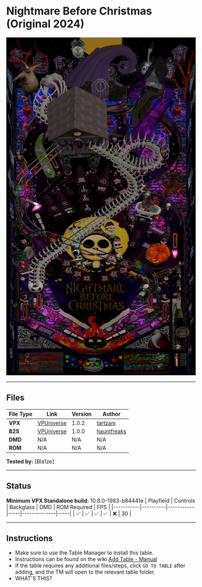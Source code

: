 # Nightmare Before Christmas (Original 2024)

![Table Preview](../../images/vpx-nbc.png)

---

## Files
| File Type | Link | Version | Author | 
|-----------|--------|----------|--------------|
| **VPX** | [VPUniverse](https://vpuniverse.com/files/file/22643-nightmare-before-christmas2024/) | 1.0.2 | [tartzani](https://vpuniverse.com/profile/36680-tartzani/) |
| **B2S** | [VPUniverse](https://vpuniverse.com/files/file/22642-nightmare-before-christmas-original-2024-b2s-full-dmd/) | 1.0.0 |[hauntfreaks](https://vpuniverse.com/profile/5216-hauntfreaks//) |
| **DMD** | N/A | N/A | N/A |
| **ROM** | N/A | N/A | N/A |

**Tested by:** [Bla1ze]

---

## Status 
**Minimum VPX Standalone build:** 10.8.0-1983-b84441e
| Playfield | Controls | Backglass | DMD | ROM Required | FPS | 
|-----------|----------|-----------|-----|--------------|-----|
| :white_check_mark: | :white_check_mark: | :white_check_mark: | :white_check_mark: | :x: | 30 |

---

## Instructions

- Make sure to use the Table Manager to install this table.
- Instructions can be found on the wiki [Add Table - Manual](https://github.com/LegendsUnchained/vpx-standalone-alp4k/wiki/%5B04%5D-%F0%9F%A7%A1-TM-%E2%80%90-Other-Features#add-table---manual)
- If the table requires any additional files/steps, click `GO TO TABLE` after adding, and the TM will open to the relevant table folder.
- WHAT'S THIS?

